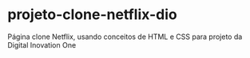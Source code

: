 # projeto-clone-netflix-dio
Página clone Netflix, usando conceitos de HTML e CSS para projeto da Digital Inovation One
